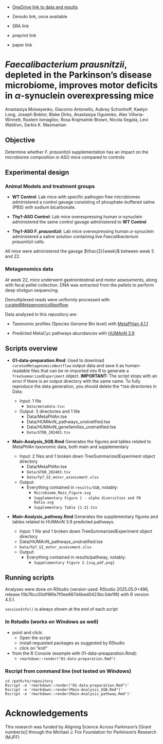  - [OneDrive link to data and results](https://cuny907-my.sharepoint.com/:f:/g/personal/giacomo_antonello53_login_cuny_edu/EqYK-hqjR19Eg86ruPfCmDUBfJQDmHs1pOVXIozT3el-OA?e=l2DHdg)

 - Zenodo link, once available
 
 - SRA link
 
 - preprint link
 
 - paper link
 
# *Faecalibacterium prausnitzii*, depleted in the Parkinson’s disease microbiome, improves motor deficits in $\alpha$-synuclein overexpressing mice

Anastasiya Moiseyenko, Giacomo Antonello, Aubrey Schonhoff, Kaelyn Long, 
Joseph Boktor, Blake Dirks, Anastasiya Oguienko, Alex Villoria-Winnett, 
Rustem Ismagilov, Rosa Krajmalnik-Brown, Nicola Segata, Levi Waldron, 
Sarkis K. Mazmanian

## Objective

Determine whether *F. prausnitzii* supplementation has an  impact on the 
microbiome composition in ASO mice compared to controls
  
## Experimental design

### Animal Models and treatment groups

- **WT Control**: Lab mice with specific pathogen free microbiomes administered
a control gavage consisting of phosphate-buffered saline (PBS) with sodium bicarbonate.

- **Thy1-ASO Control**: Lab mice overexpressing human $\alpha$-synuclein 
administered the same control gavage administered to **WT Control**

- **Thy1-ASO *F. prausnitzii***: Lab mice overexpressing human $\alpha$-synuclein 
administered a saline solution containing live *Faecalibacterium prausnitzii* 
cells.

All mice were administered the gavage $\frac{2}{week}$ between week 5 and 22.

### Metagenomics data

At week 22, mice underwent gastrointestinal and motor assessments, along with 
fecal pellet collection. DNA was extracted from the pellets to perform deep
shotgun sequencing.

Demultiplexed reads were uniformly processed with 
[curatedMetagenomicsNextflow](https://github.com/seandavi/curatedMetagenomicsNextflow).

Data analyzed in this repository are:
  
  - Taxonomic profiles (Species Genome Bin level) with [MetaPhlan 4.1.1](https://github.com/biobakery/MetaPhlAn/releases/tag/4.1.1)
  
  - Predicted MetaCyc pathways abundances with [HUMAnN 3.9](https://github.com/biobakery/humann/releases/tag/v3.9)

## Scripts overview
  
  - **01-data-preparation.Rmd**: Used to download `curatedMetagenomicsNextflow`
  output data and save it as human-readable files that can be re-imported into 
  R to generate a `TreeSummarizedExperiment` object. **IMPORTANT:** The script 
  stops with an error if there is an output directory with the same name. To 
  fully reproduce the data generation, you should delete the *.tse directories 
  in Data.
  
    - Input: 1 file
      - `Data/metadata.tsv`:
    - Output: 3 directories and 1 file
      - Data/MetaPhlAn.tse
      - Data/HUMAnN_pathways_unstratified.tse
      - Data/HUMAnN_genefamilies_unstratified.tse
      - `Data/GTDB_202403.tsv`
  
  - **Main-Analysis_SGB.Rmd** Generates the figures and tables related to 
  MetaPhlAn taxonomic data, both main and supplementary
    - Input: 2 files and 1 broken down TreeSummarizedExperiment object directory
      - Data/MetaPhlAn.tse
      - `Data/GTDB_202403.tsv`
      - `Data/Fp7_GI_motor_assessment.xlsx`
    - Output:
      - Everything contained in `results/SGB`, notably:
        - `Microbiome_Main_Figure.svg`
        - `Supplementary Figure 1 - alpha diversities and FB Ratio.svg`
        - `Supplementary Table {1-3}.tsv`

  - **Main-Analysis_pathway.Rmd** Generates the supplementary figures and tables
  related to HUMAnN 3.9 predicted pathways.
     - Input: 1 file and 1 broken down TreeSummarizedExperiment object directory
      - Data/HUMAnN_pathways_unstratified.tse
      - `Data/Fp7_GI_motor_assessment.xlsx`
    - Output:
      - Everything contained in results/pathway, notably:
        - `Suppelementary Figure 2.{svg,pdf,png}`
        
## Running scripts

Analyses were done on RStudio (version used: RStudio 2025.05.0+496, 
release f0b76cc00df96fe7f0ee687d4bed0423bc3de1f8) with R version 4.5.1. 

`sessionInfo()` is always shown at the end of each script

### In Rstudio (works on Windows as well)
  - point and click:
    - Open the script
    - install requested packages as suggested by RStudio
    - click on "knit"
  - from the R Console (example with 01-data-preaparation.Rmd):
    - `rmarkdown::render("01-data-preparation.Rmd")`
    
### Rscript from command line (not tested on Windows)

```
cd /path/to/repository
Rscript -e 'rmarkdown::render("01-data-preparation.Rmd")'
Rscript -e 'rmarkdown::render(Main-Analysis_SGB.Rmd")'
Rscript -e 'rmarkdown::render(Main-Analysis_pathway.Rmd")'
```

# Acknowledgements

This research was funded by Aligning Science Across Parkinson’s [Grant number(s)] through the Michael J. Fox Foundation for Parkinson’s Research (MJFF)